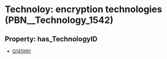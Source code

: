 # Technoloy: __encryption technologies__ (PBN__Technology_1542)

## Property: has_TechnologyID

* [Q141090](Q141090)

